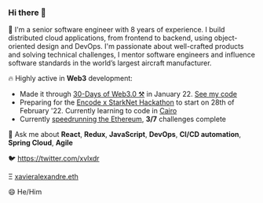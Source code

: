### Hi there 👋

<!--
**xavierbrochard/xavierbrochard** is a ✨ _special_ ✨ repository because its `README.md` (this file) appears on your GitHub profile.

Here are some ideas to get you started:

- 🔭 I’m currently working on ...
- 🌱 I’m currently learning ...
- 👯 I’m looking to collaborate on ...
- 🤔 I’m looking for help with ...
- 💬 Ask me about ...
- 📫 How to reach me: ...
- 😄 Pronouns: ...
- ⚡ Fun fact: ...
-->

💼 I'm a senior software engineer with 8 years of experience. I build distributed cloud applications, from frontend to backend, using object-oriented design and DevOps. I'm passionate about well-crafted products and solving technical challenges, I mentor software engineers and influence software standards in the world’s largest aircraft manufacturer. 

🔥 Highly active in **Web3** development:
- Made it through [30-Days of Web3.0 ⚒️](https://twitter.com/wslyvh/status/1472955969151848456?s=20&t=wyKcY1i61E7gKqr6kwS7Ow) in January 22. [See my code](https://github.com/kethcode/30Web3_Genesis_NFT)
- Preparing for the [Encode x StarkNet Hackathon](https://medium.com/encode-club/announcing-the-encode-x-starknet-hackathon-4ddd0cacd23f) to start on 28th of February '22. Currently learning to code in [Cairo](https://cairo-lang.org)
- Currently [speedrunning the Ethereum](https://speedrunethereum.com/builders/0xDD14ffFAeF2E6F4889c2EDD1418fc816AB48ac26), **3/7** challenges complete


💬 Ask me about **React**, **Redux**, **JavaScript**, **DevOps**, **CI/CD automation**, **Spring Cloud**, **Agile**

🐦  https://twitter.com/xvlxdr 

Ξ   [xavieralexandre.eth](https://etherscan.io/address/xavieralexandre.eth)

😄 He/Him
